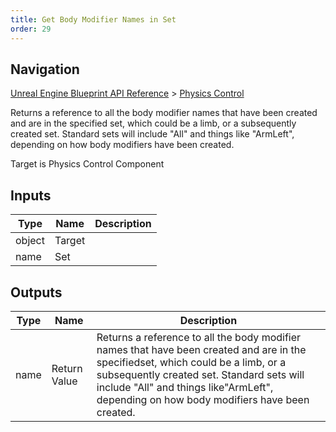 ```yaml
---
title: Get Body Modifier Names in Set
order: 29
---
```

## Navigation

[Unreal Engine Blueprint API Reference](https://dev.epicgames.com/documentation/en-us/unreal-engine/BlueprintAPI) > [Physics Control](https://dev.epicgames.com/documentation/en-us/unreal-engine/BlueprintAPI/PhysicsControl)

Returns a reference to all the body modifier names that have been created and are in the specified
set, which could be a limb, or a subsequently created set. Standard sets will include "All" and things like
"ArmLeft", depending on how body modifiers have been created.

Target is Physics Control Component

## Inputs

| Type | Name | Description |
| --- | --- | --- |
| object | Target |  |
| name | Set |  |

## Outputs

| Type | Name | Description |
| --- | --- | --- |
| name | Return Value | Returns a reference to all the body modifier names that have been created and are in the specifiedset, which could be a limb, or a subsequently created set. Standard sets will include "All" and things like"ArmLeft", depending on how body modifiers have been created. |
